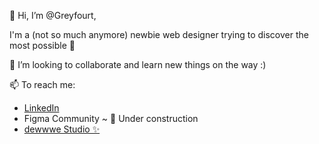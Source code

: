 👋 Hi, I’m @Greyfourt,

I'm a (not so much anymore) newbie web designer trying to discover the most possible 👀

<!-- 👀 I’m interested in ... -->
<!-- 
🌱 I’m currently learning ... -->

💞️ I’m looking to collaborate and learn new things on the way :)

📫 To reach me:
   - [LinkedIn](https://www.linkedin.com/in/nazli-ozcubukcuoglu/) 
   - Figma Community ~ 🚧 Under construction 
   - [dewwwe Studio ✨](https://dewwwe.com)
    

<!---
Greyfourt/Greyfourt is a ✨ special ✨ repository because its `README.md` (this file) appears on your GitHub profile.
You can click the Preview link to take a look at your changes.
--->
